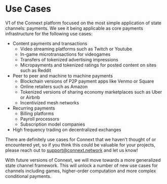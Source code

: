 # Use Cases

V1 of the Connext platform focused on the most simple application of state channels: payments. We see it being applicable as core payments infrastructure for the following use cases:

* Content payments and transactions
  * Video streaming platforms such as Twitch or Youtube
  * In-game microtransactions for videogames
  * Transfers of tokenized advertising impressions 
  * Micropayments and tokenized ratings for posted content on sites such as Reddit
* Peer to peer and machine to machine payments
  * Blockchain versions of P2P payment apps like Venmo or Square
  * Online retailers such as Amazon
  * Tokenized versions of sharing economy marketplaces such as Uber or Airbnb
  * Incentivized mesh networks
* Recurring payments
  * Billing platforms
  * Payroll processors
  * Subscription model companies
* High frequency trading on decentralized exchanges

There are definitely use cases for Connext that we haven't thought of or encountered yet, so if you think this could be valuable for your projects, please reach out to support@connext.network and let us know!

With future versions of Connext, we will move towards a more generalized state channel framework. This will unlock a number of new use cases for channels including games, higher-order computation and more complex conditional payments.


